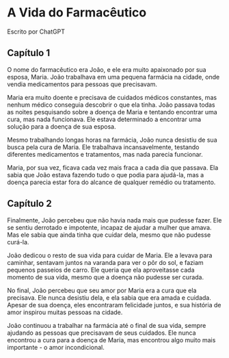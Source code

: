# A Vida do Farmacêutico
Escrito por ChatGPT

## Capítulo 1
O nome do farmacêutico era João, e ele era muito apaixonado por sua esposa, Maria. João trabalhava em uma pequena farmácia na cidade, onde vendia medicamentos para pessoas que precisavam.

Maria era muito doente e precisava de cuidados médicos constantes, mas nenhum médico conseguia descobrir o que ela tinha. João passava todas as noites pesquisando sobre a doença de Maria e tentando encontrar uma cura, mas nada funcionava. Ele estava determinado a encontrar uma solução para a doença de sua esposa.

Mesmo trabalhando longas horas na farmácia, João nunca desistiu de sua busca pela cura de Maria. Ele trabalhava incansavelmente, testando diferentes medicamentos e tratamentos, mas nada parecia funcionar.

Maria, por sua vez, ficava cada vez mais fraca a cada dia que passava. Ela sabia que João estava fazendo tudo o que podia para ajudá-la, mas a doença parecia estar fora do alcance de qualquer remédio ou tratamento.

## Capítulo 2
Finalmente, João percebeu que não havia nada mais que pudesse fazer. Ele se sentiu derrotado e impotente, incapaz de ajudar a mulher que amava. Mas ele sabia que ainda tinha que cuidar dela, mesmo que não pudesse curá-la.

João dedicou o resto de sua vida para cuidar de Maria. Ele a levava para caminhar, sentavam juntos na varanda para ver o pôr do sol, e faziam pequenos passeios de carro. Ele queria que ela aproveitasse cada momento de sua vida, mesmo que a doença não pudesse ser curada.

No final, João percebeu que seu amor por Maria era a cura que ela precisava. Ele nunca desistiu dela, e ela sabia que era amada e cuidada. Apesar de sua doença, eles encontraram felicidade juntos, e sua história de amor inspirou muitas pessoas na cidade.

João continuou a trabalhar na farmácia até o final de sua vida, sempre ajudando as pessoas que precisavam de seus cuidados. Ele nunca encontrou a cura para a doença de Maria, mas encontrou algo muito mais importante - o amor incondicional.
